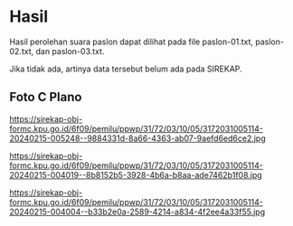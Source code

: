 # Hasil

Hasil perolehan suara paslon dapat dilihat pada file paslon-01.txt, paslon-02.txt, dan paslon-03.txt.

Jika tidak ada, artinya data tersebut belum ada pada SIREKAP.

## Foto C Plano

https://sirekap-obj-formc.kpu.go.id/6f09/pemilu/ppwp/31/72/03/10/05/3172031005114-20240215-005248--9884331d-8a66-4363-ab07-9aefd6ed6ce2.jpg

https://sirekap-obj-formc.kpu.go.id/6f09/pemilu/ppwp/31/72/03/10/05/3172031005114-20240215-004019--8b8152b5-3928-4b6a-b8aa-ade7462b1f08.jpg

https://sirekap-obj-formc.kpu.go.id/6f09/pemilu/ppwp/31/72/03/10/05/3172031005114-20240215-004004--b33b2e0a-2589-4214-a834-4f2ee4a33f55.jpg
